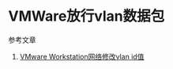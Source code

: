 # VMWare放行vlan数据包

参考文章

1. [VMware Workstation网络修改vlan id值](https://www.cnblogs.com/one99/p/9612850.html)

